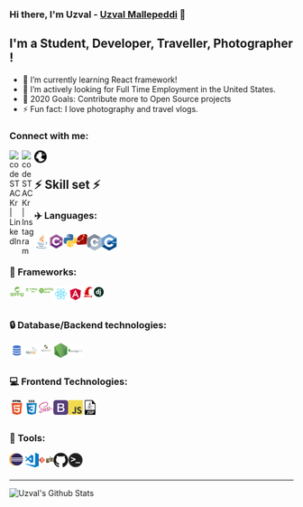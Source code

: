 ### Hi there, I'm Uzval - [Uzval Mallepeddi] 👋

## I'm a Student, Developer, Traveller, Photographer !
- 🔭 I’m currently learning React framework!
- 🎯 I’m actively looking for Full Time Employment in the United States. 
- 🥅 2020 Goals: Contribute more to Open Source projects
- ⚡ Fun fact: I love photography and travel vlogs.

### Connect with me:

[<img align="left" alt="codeSTACKr | LinkedIn" width="22px" src="https://cdn.jsdelivr.net/npm/simple-icons@v3/icons/linkedin.svg" target="_blank" />][linkedin]
[<img align="left" alt="codeSTACKr | Instagram" width="22px" src="https://cdn.jsdelivr.net/npm/simple-icons@v3/icons/instagram.svg" />][instagram]
[<img align="left" alt="codeSTACKr.com" width="22px" src="https://raw.githubusercontent.com/iconic/open-iconic/master/svg/globe.svg" />][website]

<br />

## ⚡ Skill set ⚡

### ✈️ Languages:

[<img align="left" alt="Java" width="26px" src="https://raw.githubusercontent.com/Uzval-Mallepeddi/MyFiles/master/java.png" />][java]
[<img align="left" alt="C#" width="26px" src="https://raw.githubusercontent.com/Uzval-Mallepeddi/MyFiles/master/csharp.png" />][c#]
[<img align="left" alt="Python" width="23px" src="https://raw.githubusercontent.com/Uzval-Mallepeddi/MyFiles/master/python.png" />][python]
[<img align="left" alt="Ruby" width="19px" src="https://raw.githubusercontent.com/github/explore/80688e429a7d4ef2fca1e82350fe8e3517d3494d/topics/ruby/ruby.png" />][ruby]
[<img align="left" alt="C" width="26px" src="https://raw.githubusercontent.com/Uzval-Mallepeddi/MyFiles/master/c.png" />][c]
[<img align="left" alt="C++" width="26px" src="https://raw.githubusercontent.com/Uzval-Mallepeddi/MyFiles/master/c++.png" />][c++]

<br />
<br />

### 🚀 Frameworks:

[<img align="left" alt="Spring" width="26px" src="https://raw.githubusercontent.com/Uzval-Mallepeddi/MyFiles/master/spring.png" />][spring]
[<img align="left" alt="Spring MVC" width="26px" src="https://raw.githubusercontent.com/Uzval-Mallepeddi/MyFiles/master/spring-mvc.png" />][spring mvc]
[<img align="left" alt="Spring Boot" width="26px" src="https://raw.githubusercontent.com/Uzval-Mallepeddi/MyFiles/master/spring-boot.png" />][springboot]
[<img align="left" alt="React" width="26px" src="https://raw.githubusercontent.com/github/explore/80688e429a7d4ef2fca1e82350fe8e3517d3494d/topics/react/react.png" />][react]
[<img align="left" alt="Angular" width="26px" src="https://raw.githubusercontent.com/github/explore/80688e429a7d4ef2fca1e82350fe8e3517d3494d/topics/angular/angular.png" />][angular]
[<img align="left" alt="Rails" width="19px" src="https://raw.githubusercontent.com/Uzval-Mallepeddi/MyFiles/master/rails_framework.png" />][rails]
[<img align="left" alt="Django" width="19px" src="https://raw.githubusercontent.com/Uzval-Mallepeddi/MyFiles/master/django.png" />][django]

<br />
<br />

### 🔒 Database/Backend technologies:

[<img align="left" alt="SQL" width="26px" src="https://raw.githubusercontent.com/github/explore/80688e429a7d4ef2fca1e82350fe8e3517d3494d/topics/sql/sql.png" />][sql]
[<img align="left" alt="MySQL" width="26px" src="https://raw.githubusercontent.com/github/explore/80688e429a7d4ef2fca1e82350fe8e3517d3494d/topics/mysql/mysql.png" />][mysql]
[<img align="left" alt="Hibernate" width="26px" src="https://raw.githubusercontent.com/Uzval-Mallepeddi/MyFiles/master/hibernate.png" />][hibernate]
[<img align="left" alt="Node.js" width="26px" src="https://raw.githubusercontent.com/github/explore/80688e429a7d4ef2fca1e82350fe8e3517d3494d/topics/nodejs/nodejs.png" />][nodejs]
[<img align="left" alt="MongoDB" width="26px" src="https://raw.githubusercontent.com/github/explore/80688e429a7d4ef2fca1e82350fe8e3517d3494d/topics/mongodb/mongodb.png" />][mongodb]

<br />
<br />

### 💻  Frontend Technologies:

[<img align="left" alt="HTML5" width="26px" src="https://raw.githubusercontent.com/github/explore/80688e429a7d4ef2fca1e82350fe8e3517d3494d/topics/html/html.png" />][html5]
[<img align="left" alt="CSS3" width="26px" src="https://raw.githubusercontent.com/github/explore/80688e429a7d4ef2fca1e82350fe8e3517d3494d/topics/css/css.png" />][css3]
[<img align="left" alt="Sass" width="26px" src="https://raw.githubusercontent.com/github/explore/80688e429a7d4ef2fca1e82350fe8e3517d3494d/topics/sass/sass.png" />][sass]
[<img align="left" alt="Bootstrap" width="26px" src="https://raw.githubusercontent.com/github/explore/80688e429a7d4ef2fca1e82350fe8e3517d3494d/topics/bootstrap/bootstrap.png" />][bootstrap]
[<img align="left" alt="JavaScript" width="26px" src="https://raw.githubusercontent.com/github/explore/80688e429a7d4ef2fca1e82350fe8e3517d3494d/topics/javascript/javascript.png" />][js]
[<img align="left" alt="JSP" width="26px" src="https://raw.githubusercontent.com/Uzval-Mallepeddi/MyFiles/master/jsp.png" />][java]

<br />
<br />

### 🔧  Tools:

[<img align="left" alt="Eclipse" width="26px" src="https://raw.githubusercontent.com/Uzval-Mallepeddi/MyFiles/master/eclipse.png" />][eclipse]
[<img align="left" alt="Visual Studio Code" width="26px" src="https://raw.githubusercontent.com/github/explore/80688e429a7d4ef2fca1e82350fe8e3517d3494d/topics/visual-studio-code/visual-studio-code.png" />][vscode]
[<img align="left" alt="Git" width="26px" src="https://raw.githubusercontent.com/github/explore/80688e429a7d4ef2fca1e82350fe8e3517d3494d/topics/git/git.png" />][git]
[<img align="left" alt="GitHub" width="26px" src="https://raw.githubusercontent.com/github/explore/78df643247d429f6cc873026c0622819ad797942/topics/github/github.png" />][github]
[<img align="left" alt="Terminal" width="26px" src="https://raw.githubusercontent.com/github/explore/80688e429a7d4ef2fca1e82350fe8e3517d3494d/topics/terminal/terminal.png" />][terminal]

<br />
<br />

---

<img align="left" alt="Uzval's Github Stats" src="https://github-readme-stats.vercel.app/api?username=Uzval-Mallepeddi&show_icons=true&hide_border=true" />

[Uzval Mallepeddi]: http://uzvalmallepeddi.pythonanywhere.com/
[website]: http://uzvalmallepeddi.pythonanywhere.com/
[linkedin]: https://www.linkedin.com/in/uzval-mallepeddi/
[instagram]: https://www.instagram.com/uzval_chowdary
[html5]: https://en.wikipedia.org/wiki/HTML5
[css3]: https://en.wikipedia.org/wiki/Cascading_Style_Sheets
[sass]: https://sass-lang.com/
[bootstrap]: https://getbootstrap.com/
[js]: http://www.ecmascript.org/
[java]: https://www.oracle.com/java/
[c]: https://en.wikipedia.org/wiki/C_(programming_language)
[c#]: https://docs.microsoft.com/en-us/dotnet/csharp/
[c++]: https://en.wikipedia.org/wiki/C%2B%2B
[python]: https://www.python.org/
[ruby]: https://www.ruby-lang.org/en/
[spring]: https://spring.io/
[spring mvc]: https://spring.io/guides/gs/serving-web-content/
[springboot]: https://spring.io/guides/gs/spring-boot/
[rails]: https://rubyonrails.org/
[django]: https://www.djangoproject.com/
[angular]: https://angular.io/
[react]: https://reactjs.org/
[sql]: https://www.iso.org/standard/63555.html
[mysql]: https://www.mysql.com/
[hibernate]: https://hibernate.org/
[nodejs]: https://nodejs.org/en/
[mongodb]: https://www.mongodb.com/
[jsp]: https://projects.eclipse.org/projects/ee4j.jsp
[eclipse]: https://www.eclipse.org/
[vscode]: https://code.visualstudio.com/
[git]: https://git-scm.com/
[github]: https://github.com/
[terminal]: https://en.wikipedia.org/wiki/Linux_console
